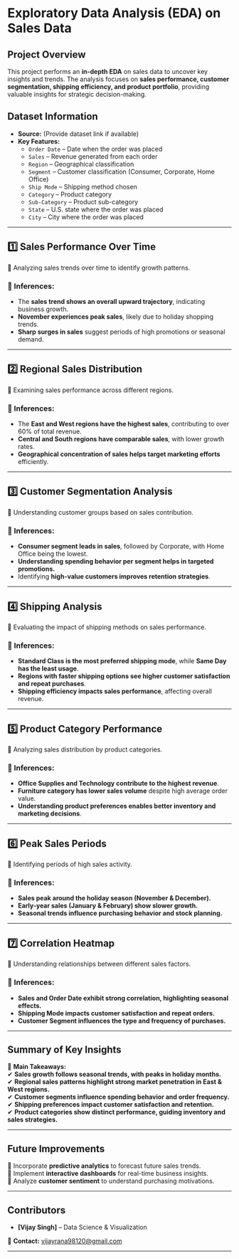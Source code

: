# **Exploratory Data Analysis (EDA) on Sales Data**  

## **Project Overview**  
This project performs an **in-depth EDA** on sales data to uncover key insights and trends. The analysis focuses on **sales performance, customer segmentation, shipping efficiency, and product portfolio**, providing valuable insights for strategic decision-making.

## **Dataset Information**  
- **Source:** (Provide dataset link if available)  
- **Key Features:**  
  - `Order Date` – Date when the order was placed  
  - `Sales` – Revenue generated from each order  
  - `Region` – Geographical classification  
  - `Segment` – Customer classification (Consumer, Corporate, Home Office)  
  - `Ship Mode` – Shipping method chosen  
  - `Category` – Product category  
  - `Sub-Category` – Product sub-category  
  - `State` – U.S. state where the order was placed  
  - `City` – City where the order was placed  

---

## **1️⃣ Sales Performance Over Time**  
📌 Analyzing sales trends over time to identify growth patterns.  

<!-- ![Sales Performance](./plots/sales_trend.png)   -->

### **📌 Inferences:**  
- The **sales trend shows an overall upward trajectory**, indicating business growth.  
- **November experiences peak sales**, likely due to holiday shopping trends.  
- **Sharp surges in sales** suggest periods of high promotions or seasonal demand.  

---

## **2️⃣ Regional Sales Distribution**  
📌 Examining sales performance across different regions.  

<!-- ![Regional Sales](./plots/region_sales.png)   -->

### **📌 Inferences:**  
- The **East and West regions have the highest sales**, contributing to over 60% of total revenue.  
- **Central and South regions have comparable sales**, with lower growth rates.  
- **Geographical concentration of sales helps target marketing efforts** efficiently.  

---

## **3️⃣ Customer Segmentation Analysis**  
📌 Understanding customer groups based on sales contribution.  

<!-- ![Customer Segmentation](./plots/customer_segment.png)   -->

### **📌 Inferences:**  
- **Consumer segment leads in sales**, followed by Corporate, with Home Office being the lowest.  
- **Understanding spending behavior per segment helps in targeted promotions.**  
- Identifying **high-value customers improves retention strategies**.  

---

## **4️⃣ Shipping Analysis**  
📌 Evaluating the impact of shipping methods on sales performance.  

<!-- ![Shipping Modes](./plots/shipping_modes.png)   -->

### **📌 Inferences:**  
- **Standard Class is the most preferred shipping mode**, while **Same Day has the least usage**.  
- **Regions with faster shipping options see higher customer satisfaction and repeat purchases**.  
- **Shipping efficiency impacts sales performance**, affecting overall revenue.  

---

## **5️⃣ Product Category Performance**  
📌 Analyzing sales distribution by product categories.  

<!-- ![Product Categories](./plots/product_sales.png)   -->

### **📌 Inferences:**  
- **Office Supplies and Technology contribute to the highest revenue**.  
- **Furniture category has lower sales volume** despite high average order value.  
- **Understanding product preferences enables better inventory and marketing decisions**.  

---

## **6️⃣ Peak Sales Periods**  
📌 Identifying periods of high sales activity.  

<!-- ![Sales Peaks](./plots/sales_peaks.png)   -->

### **📌 Inferences:**  
- **Sales peak around the holiday season (November & December).**  
- **Early-year sales (January & February) show slower growth.**  
- **Seasonal trends influence purchasing behavior and stock planning.**  

---

## **7️⃣ Correlation Heatmap**  
📌 Understanding relationships between different sales factors.  


### **📌 Inferences:**  
- **Sales and Order Date exhibit strong correlation, highlighting seasonal effects.**  
- **Shipping Mode impacts customer satisfaction and repeat orders.**  
- **Customer Segment influences the type and frequency of purchases.**  

---

## **Summary of Key Insights**  
📌 **Main Takeaways:**  
✔ **Sales growth follows seasonal trends, with peaks in holiday months.**  
✔ **Regional sales patterns highlight strong market penetration in East & West regions.**  
✔ **Customer segments influence spending behavior and order frequency.**  
✔ **Shipping preferences impact customer satisfaction and retention.**  
✔ **Product categories show distinct performance, guiding inventory and sales strategies.**  

---

## **Future Improvements**  
🔹 Incorporate **predictive analytics** to forecast future sales trends.  
🔹 Implement **interactive dashboards** for real-time business insights.  
🔹 Analyze **customer sentiment** to understand purchasing motivations.  

---

## **Contributors**  
- **[Vijay Singh]** – Data Science & Visualization  

📩 **Contact:** vijayrana98120@gmail.com  

---

